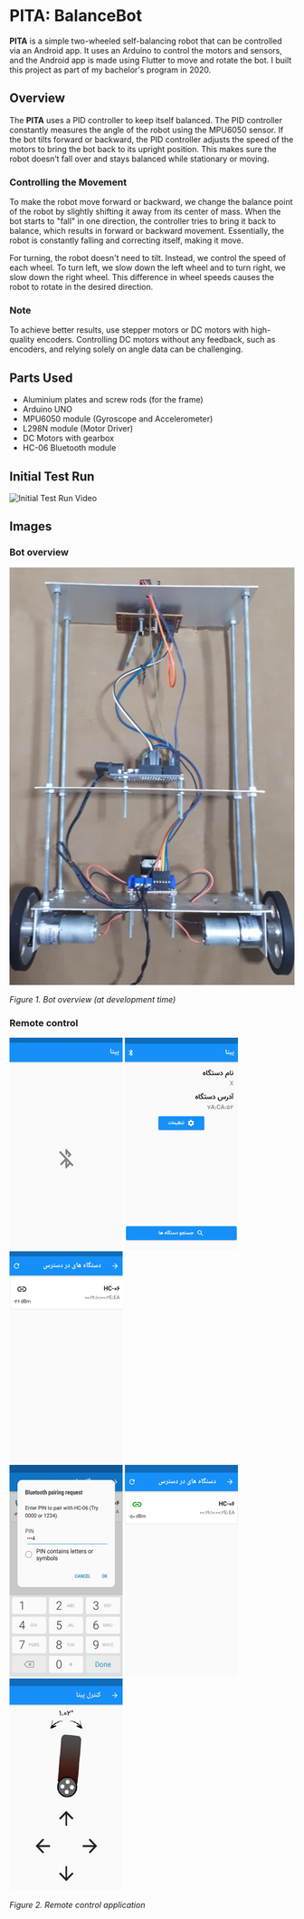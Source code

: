 # **PITA: BalanceBot**

**PITA** is a simple two-wheeled self-balancing robot that can be controlled via an Android app. It uses an Arduino to control the motors and sensors, and the Android app is made using Flutter to move and rotate the bot.
I built this project as part of my bachelor's program in 2020.

## Overview

The **PITA** uses a PID controller to keep itself balanced. The PID controller constantly measures the angle of the robot using the MPU6050 sensor. If the bot tilts forward or backward, the PID controller adjusts the speed of the motors to bring the bot back to its upright position. This makes sure the robot doesn’t fall over and stays balanced while stationary or moving.

### Controlling the Movement

To make the robot move forward or backward, we change the balance point of the robot by slightly shifting it away from its center of mass. When the bot starts to "fall" in one direction, the controller tries to bring it back to balance, which results in forward or backward movement. Essentially, the robot is constantly falling and correcting itself, making it move.

For turning, the robot doesn't need to tilt. Instead, we control the speed of each wheel. To turn left, we slow down the left wheel and to turn right, we slow down the right wheel. This difference in wheel speeds causes the robot to rotate in the desired direction.

### Note

To achieve better results, use stepper motors or DC motors with high-quality encoders. Controlling DC motors without any feedback, such as encoders, and relying solely on angle data can be challenging.

## Parts Used

- Aluminium plates and screw rods (for the frame)
- Arduino UNO
- MPU6050 module (Gyroscope and Accelerometer)
- L298N module (Motor Driver)
- DC Motors with gearbox
- HC-06 Bluetooth module

## Initial Test Run

![Initial Test Run Video](assets/initial-test-run.gif)

## Images

### Bot overview

<div>
    <img src="assets/overview.jpg" alt="Bot overview" width="600" />
    <p><em>Figure 1. Bot overview (at development time)</em></p>
</div>

### Remote control

<div>
    <div>
        <img src="assets/app-01.png" alt="Remote control app" width="200" />
        <img src="assets/app-02.png" alt="Remote control app" width="200" />
        <img src="assets/app-03.png" alt="Remote control app" width="200" />
    </div>
    <div>
        <img src="assets/app-04.png" alt="Remote control app" width="200" />
        <img src="assets/app-05.png" alt="Remote control app" width="200" />
        <img src="assets/app-06.png" alt="Remote control app" width="200" />
    </div>
    <p><em>Figure 2. Remote control application</em></p>
</div>
